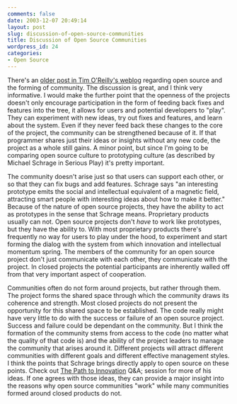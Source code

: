 ```yaml
---
comments: false
date: 2003-12-07 20:49:14
layout: post
slug: discussion-of-open-source-communities
title: Discussion of Open Source Communities
wordpress_id: 24
categories:
- Open Source
---
```


There's an [older post in Tim O'Reilly's weblog](http://www.oreillynet.com/pub/wlg/3017) regarding open source and the forming of community. The discussion is great, and I think very informative. I would make the further point that the openness of the projects doesn't only encourage participation in the form of feeding back fixes and features into the tree, it allows for users and potential developers to "play". They can experiment with new ideas, try out fixes and features, and learn about the system. Even if they never feed back these changes to the core of the project, the community can be strengthened because of it. If that programmer shares just their ideas or insights without any new code, the project as a whole still gains. A minor point, but since I'm going to be comparing open source culture to prototyping culture (as described by Michael Schrage in Serious Play) it's pretty important.

The community doesn't arise just so that users can support each other, or so that they can fix bugs and add features. Schrage says "an interesting prototype emits the social and intellectual equivalent of a magnetic field, attracting smart people with interesting ideas about how to make it better." Because of the nature of open source projects, they have the ability to act as prototypes in the sense that Schrage means. Proprietary products usually can not. Open source projects don't _have_ to work like prototypes, but they have the ability to. With most proprietary products there's frequently no way for users to play under the hood, to experiment and start forming the dialog with the system from which innovation and intellectual momentum spring. The members of the community for an open source project don't just communicate with each other, they communicate with the project. In closed projects the potential participants are inherently walled off from that very important aspect of cooperation.

Communities often do not form around projects, but rather through them. The project forms the shared space through which the community draws its coherence and strength. Most closed projects do not present the opportunity for this shared space to be established. The code really might have very little to do with the success or failure of an open source project. Success and failure could be dependant on the community. But I think the formation of the community stems from access to the code (no matter what the quality of that code is) and the ability of the project leaders to manage the community that arises around it. Different projects will attract different communities with different goals and different effective management styles. I think the points that Schrage brings directly apply to open source on these points. Check out [The Path to Innovation](http://www.manyworlds.com/index.asp?from=CO&coid=CO780217203316) Q&A; session for more of his ideas. If one agrees with those ideas, they can provide a major insight into the reasons why open source communities "work" while many communities formed around closed products do not.
